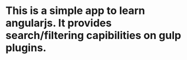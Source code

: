 # This is a simple app to learn angularjs.  It provides search/filtering capibilities on gulp plugins.
